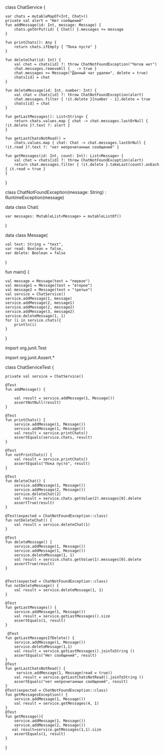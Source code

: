 class ChatService {

    var chats = mutableMapOf<Int, Chat>()
    private val alert = "Нет сообщений"
    fun addMessage(id: Int, message: Message) {
        chats.getOrPut(id) { Chat() }.messages += message
    }

    fun printChats(): Any {
        return chats.ifEmpty { "Пока пусто" }
    }

    fun deleteChat(id: Int) {
        val chat = chats[id] ?: throw ChatNotFoundException("Чатов нет")
        chat.messages.removeAll { _ -> true }
        chat.messages += Message("Данный чат удален", delete = true)
        chats[id] = chat
    }

    fun deleteMessage(id: Int, number: Int) {
        val chat = chats[id] ?: throw ChatNotFoundException(alert)
        chat.messages.filter { !it.delete }[number - 1].delete = true
        chats[id] = chat
    }

    fun getLastMessages(): List<String> {
        return chats.values.map { chat -> chat.messages.lastOrNull { !it.delete }?.text ?: alert }
    }

    fun getLastChatsNotRead() =
        chats.values.map { chat: Chat -> chat.messages.lastOrNull { !it.read }?.text ?: "нет непрочитанных сообщений" }

    fun getMessages(id: Int, count: Int): List<Message> {
        val chat = chats[id] ?: throw ChatNotFoundException(alert)
        return chat.messages.filter { !it.delete }.takeLast(count).onEach { it.read = true }
    }


}

class ChatNotFoundException(message: String) : RuntimeException(message)

data class Chat(

    var messages: MutableList<Message> = mutableListOf()
)

data class Message(

    val text: String = "text",
    var read: Boolean = false,
    var delete: Boolean = false
)

fun main() {

    val message = Message(text = "первое")
    val message1 = Message(text = "второе")
    val message2 = Message(text = "третье")
    val service = ChatService()
    service.addMessage(1, message)
    service.addMessage(2, message1)
    service.addMessage(2, message2)
    service.addMessage(3, message2)
    service.deleteMessage(1, 1)
    for (i in service.chats){
        println(i)
    }
}


import org.junit.Test

import org.junit.Assert.*

class ChatServiceTest {

    private val service = ChatService()

    @Test
    fun addMessage() {

        val result = service.addMessage(1, Message())
        assertNotNull(result)
    }

    @Test
    fun printChats() {
        service.addMessage(1, Message())
        service.addMessage(1, Message())
        val result = service.printChats()
        assertEquals(service.chats, result)
    }

    @Test
    fun notPrintChats() {
        val result = service.printChats()
        assertEquals("Пока пусто", result)
    }

    @Test
    fun deleteChat() {
        service.addMessage(1, Message())
        service.addMessage(2, Message())
        service.deleteChat(2)
        val result = service.chats.getValue(2).messages[0].delete
        assertTrue(result)
    }

    @Test(expected = ChatNotFoundException::class)
    fun notDeleteChat() {
        val result = service.deleteChat(1)
    }

    @Test
    fun deleteMessage() {
        service.addMessage(1, Message())
        service.addMessage(1, Message())
        service.deleteMessage(1, 1)
        val result = service.chats.getValue(1).messages[0].delete
        assertTrue(result)
    }


    @Test(expected = ChatNotFoundException::class)
    fun notDeleteMessage() {
        val result = service.deleteMessage(1, 1)
    }

    @Test
    fun getLastMessages() {
        service.addMessage(1, Message())
        val result = service.getLastMessages().size
        assertEquals(1, result)
    }

     @Test
    fun getLastMessagesIfDelete() {
        service.addMessage(1, Message())
        service.deleteMessage(1,1)
        val result = service.getLastMessages().joinToString ()
        assertEquals("Нет сообщений", result)
    }
    @Test
    fun getLastChatsNotRead() {
         service.addMessage(1, Message(read = true))
        val result = service.getLastChatsNotRead().joinToString ()
        assertEquals("нет непрочитанных сообщений", result)
    }
    @Test(expected = ChatNotFoundException::class)
    fun getMessagesException() {
        service.addMessage(1, Message())
        val result = service.getMessages(4, 1)
    }
    @Test
    fun getMessage(){
        service.addMessage(1, Message())
        service.addMessage(2, Message())
       val result=service.getMessages(1,1).size
        assertEquals(1, result)
    }
}



